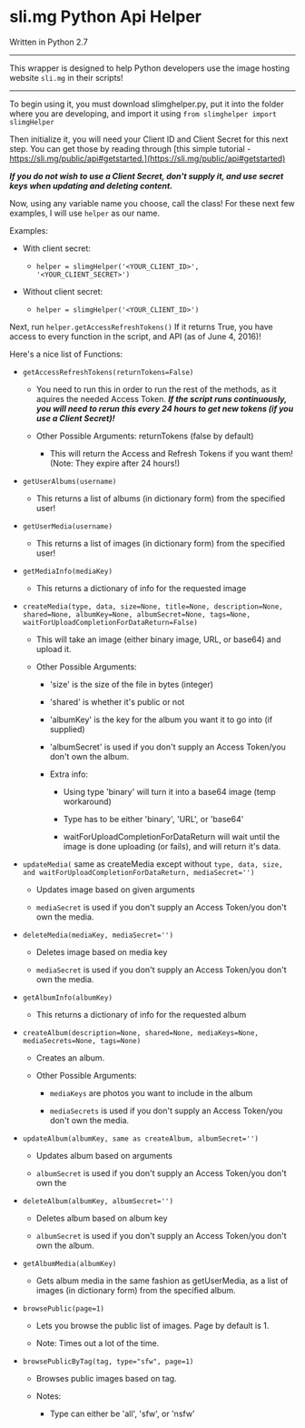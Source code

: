 # sli.mg Python Api Helper

Written in Python 2.7

-----

This wrapper is designed to help Python developers use the image hosting website `sli.mg` in their scripts!

----

To begin using it, you must download slimghelper.py, put it into the folder where you are developing, and import it using `from slimghelper import slimgHelper`

Then initialize it, you will need your Client ID and Client Secret for this next step. You can get those by reading through [this simple tutorial - https://sli.mg/public/api#getstarted.](https://sli.mg/public/api#getstarted)

***If you do not wish to use a Client Secret, don't supply it, and use secret keys when updating and deleting content.***

Now, using any variable name you choose, call the class! For these next few examples, I will use `helper` as our name.

Examples:

  - With client secret:

    - `helper = slimgHelper('<YOUR_CLIENT_ID>', '<YOUR_CLIENT_SECRET>')`

  - Without client secret:

    - `helper = slimgHelper('<YOUR_CLIENT_ID>')`


Next, run `helper.getAccessRefreshTokens()` If it returns True, you have access to every function in the script, and API (as of June 4, 2016)!

Here's a nice list of Functions:

  - `getAccessRefreshTokens(returnTokens=False)`

    - You need to run this in order to run the rest of the methods, as it aquires the needed Access Token. ***If the script runs continuously, you will need to rerun this every 24 hours to get new tokens (if you use a Client Secret)!***

    - Other Possible Arguments: returnTokens (false by default)

      - This will return the Access and Refresh Tokens if you want them! (Note: They expire after 24 hours!)


  - `getUserAlbums(username)`

    - This returns a list of albums (in dictionary form) from the specified user!


  - `getUserMedia(username)`

    - This returns a list of images (in dictionary form) from the specified user!


  - `getMediaInfo(mediaKey)`

    - This returns a dictionary of info for the requested image


  - `createMedia(type, data, size=None, title=None, description=None, shared=None, albumKey=None, albumSecret=None, tags=None, waitForUploadCompletionForDataReturn=False)`

    - This will take an image (either binary image, URL, or base64) and upload it.

    - Other Possible Arguments:

      - 'size' is the size of the file in bytes (integer)

      - 'shared' is whether it's public or not

      - 'albumKey' is the key for the album you want it to go into (if supplied)

      - 'albumSecret' is used if you don't supply an Access Token/you don't own the album.

      - Extra info:

        - Using type 'binary' will turn it into a base64 image (temp workaround)

        - Type has to be either 'binary', 'URL', or 'base64'

        - waitForUploadCompletionForDataReturn will wait until the image is done uploading (or fails), and will return it's data.


  - `updateMedia(` same as createMedia except without `type, data, size, and waitForUploadCompletionForDataReturn, mediaSecret='')`

    - Updates image based on given arguments

    - `mediaSecret` is used if you don't supply an Access Token/you don't own the media.


  - `deleteMedia(mediaKey, mediaSecret='')`

    - Deletes image based on media key

    - `mediaSecret` is used if you don't supply an Access Token/you don't own the media.


  - `getAlbumInfo(albumKey)`

      - This returns a dictionary of info for the requested album


  - `createAlbum(description=None, shared=None, mediaKeys=None, mediaSecrets=None, tags=None)`

    - Creates an album.

    - Other Possible Arguments:

      - `mediaKeys` are photos you want to include in the album

      - `mediaSecrets` is used if you don't supply an Access Token/you don't own the media.


- `updateAlbum(albumKey, same as createAlbum, albumSecret='')`

    - Updates album based on arguments

    - `albumSecret` is used if you don't supply an Access Token/you don't own the


- `deleteAlbum(albumKey, albumSecret='')`

  - Deletes album based on album key

  - `albumSecret` is used if you don't supply an Access Token/you don't own the album.


- `getAlbumMedia(albumKey)`

  - Gets album media in the same fashion as getUserMedia, as a list of images (in dictionary form) from the specified album.


- `browsePublic(page=1)`

  - Lets you browse the public list of images. Page by default is 1.

  - Note: Times out a lot of the time.


- `browsePublicByTag(tag, type="sfw", page=1)`

  - Browses public images based on tag.

  - Notes:

    - Type can either be 'all', 'sfw', or 'nsfw'
